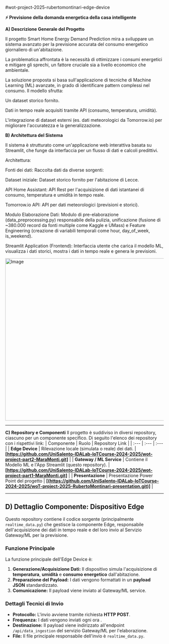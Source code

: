 #wot-project-2025-rubertomontinari-edge-device

**⚡ **Previsione della domanda energetica della casa intelligente****


**A) Descrizione Generale del Progetto**

Il progetto Smart Home Energy Demand Prediction mira a sviluppare un sistema avanzato per la previsione accurata del consumo energetico giornaliero di un'abitazione.

La problematica affrontata è la necessità di ottimizzare i consumi energetici e mitigare gli sprechi, un fattore cruciale sia a livello economico che ambientale.

La soluzione proposta si basa sull'applicazione di tecniche di Machine Learning (ML) avanzate, in grado di identificare pattern complessi nel consumo. Il modello sfrutta:

Un dataset storico fornito.

Dati in tempo reale acquisiti tramite API (consumo, temperatura, umidità).

L'integrazione di dataset esterni (es. dati meteorologici da Tomorrow.io) per migliorare l'accuratezza e la generalizzazione.

**B) Architettura del Sistema**

Il sistema è strutturato come un'applicazione web interattiva basata su Streamlit, che funge da interfaccia per un flusso di dati e calcoli predittivi.

Architettura:

Fonti dei dati: Raccolta dati da diverse sorgenti:

Dataset iniziale: Dataset storico fornito per l'abitazione di Lecce.

API Home Assistant: API Rest per l'acquisizione di dati istantanei di consumo, temperatura e umidità in tempo reale.

Tomorrow.io API: API per dati meteorologici (previsioni e storici).

Modulo Elaborazione Dati: Modulo di pre-elaborazione (data_preprocessing.py) responsabile della pulizia, unificazione (fusione di ~380.000 record da fonti multiple come Kaggle e UMass) e Feature Engineering (creazione di variabili temporali come hour, day_of_week, is_weekend).

Streamlit Application (Frontend): Interfaccia utente che carica il modello ML, visualizza i dati storici, mostra i dati in tempo reale e genera le previsioni.


<img width="877" height="514" alt="Image" src="https://github.com/user-attachments/assets/a774f1ff-40f4-4569-bb08-25405fbea028" />

---

**C) Repository e Componenti**
Il progetto è suddiviso in diversi repository, ciascuno per un componente specifico. Di seguito l'elenco dei repository con i rispettivi link:
| Componente | Ruolo | Repository Link |
| :--- | :--- | :--- |
| **Edge Device** | Rilevazione locale (simulata o reale) dei dati. | **[https://github.com/UniSalento-IDALab-IoTCourse-2024-2025/wot-project-part2-MaraMonti.git]** |
| **Gateway / ML Service** | Contiene il Modello ML e l'App Streamlit (questo repository). | **[https://github.com/UniSalento-IDALab-IoTCourse-2024-2025/wot-project-part1-MaraMonti.git]** |
| **Presentazione** | Presentazione Power Point del progetto | **[(https://github.com/UniSalento-IDALab-IoTCourse-2024-2025/woT-project-2025-RubertoMontinari-presentation.git)]** |




---

## D) Dettaglio Componente: Dispositivo Edge

Questo repository contiene il codice sorgente (principalmente `realtime_data.py`) che gestisce la componente Edge, responsabile dell'acquisizione dei dati in tempo reale e del loro invio al Servizio Gateway/ML per la previsione.

### Funzione Principale

La funzione principale dell'Edge Device è:

1.  **Generazione/Acquisizione Dati:** Il dispositivo simula l'acquisizione di **temperatura**, **umidità** e **consumo energetico** dall'abitazione.
2.  **Preparazione del Payload:** I dati vengono formattati in un **payload JSON** standardizzato.
3.  **Comunicazione:** Il payload viene inviato al Gateway/ML service.

### Dettagli Tecnici di Invio

* **Protocollo:** L'invio avviene tramite richiesta **HTTP POST**.
* **Frequenza:** I dati vengono inviati ogni ora .
* **Destinazione:** Il payload viene indirizzato all'endpoint `/api/data_ingestion` del servizio Gateway/ML per l'elaborazione.
* **File:** Il file principale responsabile dell'invio è `realtime_data.py`.

